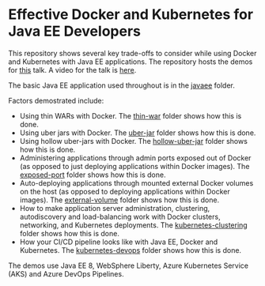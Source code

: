# Effective Docker and Kubernetes for Java EE Developers
This repository shows several key trade-offs to consider while using Docker and Kubernetes with Java EE applications. The repository hosts the demos for [this](abstract.md) talk. A video for the talk is [here](https://www.youtube.com/watch?v=x-tAP4YZCcY). 

The basic Java EE application used throughout is in the [javaee](/javaee) folder. 

Factors demostrated include:

* Using thin WARs with Docker. The [thin-war](/thin-war) folder shows how this is done.
* Using uber jars with Docker. The [uber-jar](/uber-jar) folder shows how this is done.
* Using hollow uber-jars with Docker. The [hollow-uber-jar](/hollow-uber-jar) folder shows how this is done.
* Administering applications through admin ports exposed out of Docker (as opposed to just deploying applications within Docker images). The [exposed-port](/exposed-port) folder shows how this is done.
* Auto-deploying applications through mounted external Docker volumes on the host (as opposed to deploying applications within Docker images). The [external-volume](/external-volume) folder shows how this is done.
* How to make application server administration, clustering, autodiscovery and load-balancing work with Docker clusters, networking, and Kubernetes deployments. The [kubernetes-clustering](/kubernetes-clustering) folder shows how this is done.
* How your CI/CD pipeline looks like with Java EE, Docker and Kubernetes. The [kubernetes-devops](/kubernetes-devops) folder shows how this is done.

The demos use Java EE 8, WebSphere Liberty, Azure Kubernetes Service (AKS) and Azure DevOps Pipelines.
